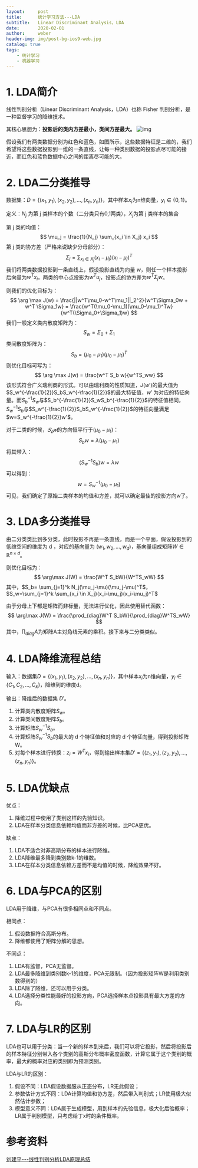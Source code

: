 ```yaml
---
layout:     post
title:      统计学习方法---LDA
subtitle:   Linear Discriminant Analysis，LDA
date:       2020-02-01
author:     weber
header-img: img/post-bg-ios9-web.jpg
catalog: true
tags:
    - 统计学习
	- 机器学习
---
```


# 1. LDA简介

线性判别分析（Linear Discriminant Analysis，LDA）也称 Fisher 判别分析，是一种监督学习的降维技术。

其核心思想为：**投影后的类内方差最小，类间方差最大。**	![img](https://tva1.sinaimg.cn/large/00831rSTgy1gd64n64rfkj30qr0acjs3.jpg)

假设我们有两类数据分别为红色和蓝色，如图所示，这些数据特征是二维的，我们希望将这些数据投影到一维的一条直线，让每一种类别数据的投影点尽可能的接近，而红色和蓝色数据中心之间的距离尽可能的大。

# 2. LDA二分类推导

数据集：$D=\{(x_1,y_1),(x_2,y_2),...,(x_n,y_n)\}$，其中样本$x_i$为n维向量，$y_i \in \{0,1\}$。 

定义：$N_j$ 为第 j 类样本的个数（二分类只有0,1两类），$X_j$为第 j 类样本的集合

第 j 类的均值：
$$
\mu_j = \frac{1}{N_j} \sum_{x_i \in X_j} x_i
$$
第 j 类的协方差（严格来说缺少分母部分）：
$$
\Sigma_j = \sum_{x_i \in X_j}(x_i - \mu_j)(x_i-\mu_j)^T
$$
我们将两类数据投影到一条直线上，假设投影直线为向量 $w$，则任一个样本投影后向量为$w^Tx_i$，两类的中心点投影为$w^Tu_j$，投影点的协方差为$w^T\Sigma_j w$。

则我们的优化目标为：
$$
\arg \max J(w) = \frac{||w^T\mu_0-w^T\mu_1||_2^2}{w^T\Sigma_0w + w^T \Sigma_1w} = \frac{w^T(\mu_0-\mu_1)(\mu_0-\mu_1)^Tw}{w^T(\Sigma_0+\Sigma_1)w}
$$
我们一般定义类内散度矩阵为：
$$
S_w = \Sigma_0 + \Sigma_1
$$
类间散度矩阵为：
$$
S_b =(\mu_0-\mu_1)(\mu_0-\mu_1)^T
$$
则优化目标可写为：
$$
\arg \max J(w) = \frac{w^T S_b w}{w^TS_ww}
$$
该形式符合广义瑞利商的形式。可以由瑞利商的性质知道，$J(w')$的最大值为$S_w^{-\frac{1}{2}}S_bS_w^{-\frac{1}{2}}$的最大特征值，$w'$ 为对应的特征向量。而$S_b^{-1}S_w$与$S_b^{-\frac{1}{2}}S_wS_b^{-\frac{1}{2}}$的特征值相同，$S_w^{-1}S_b$与$S_w^{-\frac{1}{2}}S_bS_w^{-\frac{1}{2}}$的特征向量满足$w=S_w^{-\frac{1}{2}}w'$。

对于二类的时候，$𝑆_𝑏𝑤$的方向恒平行于$(\mu_0−\mu_1)$：
$$
S_bw=\lambda(\mu_0-\mu_1)
$$
将其带入：
$$
(S_w^{-1}S_b) w= \lambda w
$$
可以得到：
$$
w = S_w^{-1}(\mu_0-\mu_1)
$$
可见，我们确定了原始二类样本的均值和方差，就可以确定最佳的投影方向$w$了。

# 3. LDA多分类推导

由二分类类比到多分类，此时投影不再是一条直线，而是一个平面，假设投影到的低维空间的维度为 d ，对应的基向量为 $(w_1,w_2,...,w_d)$，基向量组成矩阵$W \in \mathbb{R}^{n \times d}$。

则优化目标为：
$$
\arg\max J(W) = \frac{W^T S_bW}{W^TS_wW}
$$
其中，$S_b= \sum_{j=1}^k N_j(\mu_j-\mu)(\mu_j-\mu)^T$，$S_w=\sum_{j=1}^k \sum_{x_i \in X_j}(x_i-\mu_j)(x_i-\mu_j)^T$

由于分母上下都是矩阵而非标量，无法进行优化，因此使用替代函数：
$$
\arg\max J(W) = \frac{\prod_{diag}W^T S_bW}{\prod_{diag}W^TS_wW}
$$
其中，$\prod_{diag}A$为矩阵A主对角线元素的乘积。接下来与二分类类似。

# 4. LDA降维流程总结

输入：数据集$D=\{(x_1,y_1),(x_2,y_2),...,(x_n,y_n)\}$，其中样本$x_i$为n维向量，$y_i \in \{C_1,C_2,...,C_k\}$，降维到的维度d。

输出：降维后的数据集 $D'$。

1. 计算类内散度矩阵$S_w$。
2. 计算类间散度矩阵$S_b$。
3. 计算矩阵$S_w^{-1}S_b$。
4. 计算矩阵$S_w^{-1}S_b$的最大的 d 个特征值和对应的 d 个特征向量，得到投影矩阵 W。
5. 对每个样本进行转换：$z_i = W^Tx_i$，得到输出样本集$D'=\{(z_1,y_1),(z_2,y_2),...,(z_n,y_n)\}$。



# 5. LDA优缺点

优点：

1. 降维过程中使用了类别这样的先验知识。
2. LDA在样本分类信息依赖均值而非方差的时候，比PCA更优。

缺点：

1. LDA不适合对非高斯分布的样本进行降维。
2. LDA降维最多降到类别数k-1的维数。
3. LDA在样本分类信息依赖方差而不是均值的时候，降维效果不好。

# 6. LDA与PCA的区别

LDA用于降维，与PCA有很多相同点和不同点。

相同点：

1. 假设数据符合高斯分布。
2. 降维都使用了矩阵分解的思想。

不同点：

1. LDA有监督，PCA无监督。
2. LDA最多降维到类别数k-1的维度，PCA无限制。（因为投影矩阵W是利用类别数得到的）
3. LDA除了降维，还可以用于分类。
4. LDA选择分类性能最好的投影方向，PCA选择样本点投影具有最大方差的方向。

# 7. LDA与LR的区别

LDA也可以用于分类：当一个新的样本到来后，我们可以将它投影，然后将投影后的样本特征分别带入各个类别的高斯分布概率密度函数，计算它属于这个类别的概率，最大的概率对应的类别即为预测类别。

LDA与LR的区别：

1. 假设不同：LDA假设数据服从正态分布，LR无此假设；
2. 参数估计方式不同：LDA计算均值和协方差，然后带入判别式；LR使用极大似然估计参数；
3. 模型意义不同：LDA属于生成模型，用到样本的先验信息，极大化后验概率；LR属于判别模型，只考虑给丁x时的条件概率。



# 参考资料

 [刘建平---线性判别分析LDA原理总结](https://www.cnblogs.com/pinard/p/6244265.html)